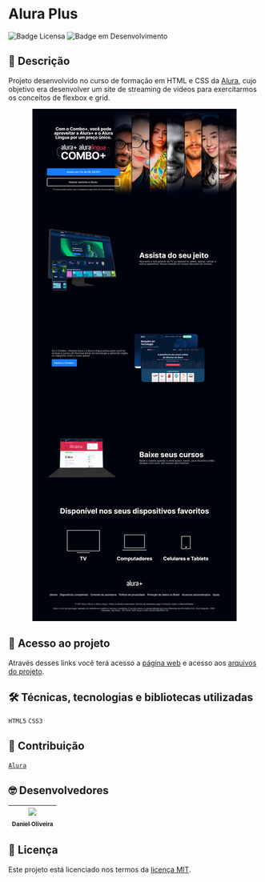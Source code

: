 # **Alura Plus**

![Badge Licensa](https://img.shields.io/github/license/danoliveiradev/optimus-tech?label=LICENSA&style=flat-square)
![Badge em Desenvolvimento](https://img.shields.io/static/v1?label=STATUS&message=FINALIZADO&color=brigthgreen&style=flat-square)

## 📝 **Descrição**

Projeto desenvolvido no curso de formação em HTML e CSS da [Alura](https://www.alura.com.br/), cujo objetivo era desenvolver um site de streaming de videos para exercitarmos os conceitos de flexbox e grid.

<p align="center">
  <img src="assets/img/captura.png"/>
</p>

## 📂 **Acesso ao projeto**

Através desses links você terá acesso a [página web](https://danoliveiradev.github.io/alura-plus/) e acesso aos [arquivos do projeto](https://github.com/danoliveiradev/alura-plus).

## 🛠 **Técnicas, tecnologias e bibliotecas utilizadas**

`HTML5`
`CSS3`

## 👥 **Contribuição**

[`Alura`](https://www.alura.com.br/)
  
## 🤓 **Desenvolvedores**

| [<img src="https://github.com/danoliveiradev/readme/blob/118faf3a730ac93d415f9afaa5c2e5407e1e3e36/Eu.jpeg" width=115><br><sub>Daniel Oliveira</sub>](https://github.com/danoliveiradev) |
| :---: |

## 🔐 **Licença**

Este projeto está licenciado nos termos da [licença MIT](LICENSE).
